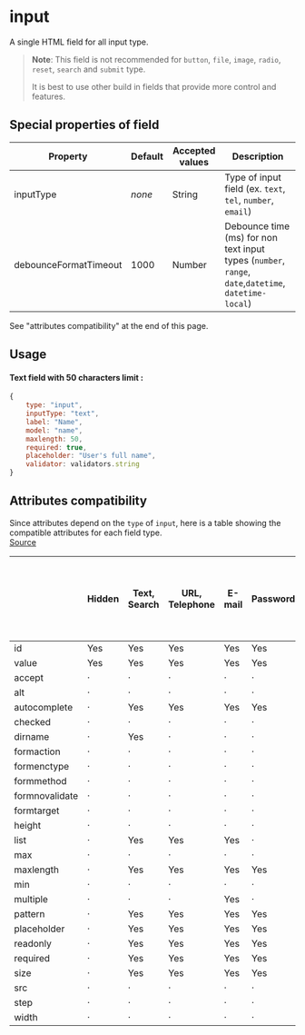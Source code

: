 # input

A single HTML field for all input type.

> **Note**: This field is not recommended for `button`, `file`, `image`, `radio`, `reset`, `search` and `submit` type.
>
> It is best to use other build in fields that provide more control and features.


## Special properties of field


Property              | Default  | Accepted values       | Description
--------------------- | -------- | --------------------- | -----------
inputType             | _none_   | String                | Type of input field (ex. `text`, `tel`, `number`, `email`)
debounceFormatTimeout | 1000     | Number                | Debounce time (ms) for non text input types (`number`, `range`, `date`,`datetime`, `datetime-local`)

See "attributes compatibility" at the end of this page.

## Usage
#### Text field with 50 characters limit :
```js
{
    type: "input",
    inputType: "text",
    label: "Name",
    model: "name",
    maxlength: 50,
    required: true,
    placeholder: "User's full name",
    validator: validators.string
}
```
## Attributes compatibility
Since attributes depend on the `type` of `input`, here is a table showing the compatible attributes for each field type.  
[Source](https://www.w3.org/TR/2012/WD-html5-20121025/the-input-element.html)

|                | Hidden | Text, Search | URL, Telephone | E-mail | Password | Date and Time, Date, Month, Week, Time | Local Date and Time | Number | Range | Color | Checkbox, Radio Button | File Upload | Submit Button | Image Button | Reset Button, Button |
|----------------|--------|--------------|----------------|--------|----------|----------------------------------------|---------------------|--------|-------|-------|------------------------|-------------|---------------|--------------|----------------------|
| id             | Yes    | Yes          | Yes            | Yes    | Yes      | Yes                                    | Yes                 | Yes    | Yes   | Yes   | Yes                    | Yes         | Yes           | Yes          | Yes                  |
| value          | Yes    | Yes          | Yes            | Yes    | Yes      | Yes                                    | Yes                 | Yes    | Yes   | Yes   | Yes                    | Yes         | Yes           | Yes          | Yes                  |
| accept         | ·      | ·            | ·              | ·      | ·        | ·                                      | ·                   | ·      | ·     | ·     | ·                      | Yes         | ·             | ·            | ·                    |
| alt            | ·      | ·            | ·              | ·      | ·        | ·                                      | ·                   | ·      | ·     | ·     | ·                      | ·           | ·             | Yes          | ·                    |
| autocomplete   | ·      | Yes          | Yes            | Yes    | Yes      | Yes                                    | Yes                 | Yes    | Yes   | Yes   | ·                      | ·           | ·             | ·            | ·                    |
| checked        | ·      | ·            | ·              | ·      | ·        | ·                                      | ·                   | ·      | ·     | ·     | Yes                    | ·           | ·             | ·            | ·                    |
| dirname        | ·      | Yes          | ·              | ·      | ·        | ·                                      | ·                   | ·      | ·     | ·     | ·                      | ·           | ·             | ·            | ·                    |
| formaction     | ·      | ·            | ·              | ·      | ·        | ·                                      | ·                   | ·      | ·     | ·     | ·                      | ·           | Yes           | Yes          | ·                    |
| formenctype    | ·      | ·            | ·              | ·      | ·        | ·                                      | ·                   | ·      | ·     | ·     | ·                      | ·           | Yes           | Yes          | ·                    |
| formmethod     | ·      | ·            | ·              | ·      | ·        | ·                                      | ·                   | ·      | ·     | ·     | ·                      | ·           | Yes           | Yes          | ·                    |
| formnovalidate | ·      | ·            | ·              | ·      | ·        | ·                                      | ·                   | ·      | ·     | ·     | ·                      | ·           | Yes           | Yes          | ·                    |
| formtarget     | ·      | ·            | ·              | ·      | ·        | ·                                      | ·                   | ·      | ·     | ·     | ·                      | ·           | Yes           | Yes          | ·                    |
| height         | ·      | ·            | ·              | ·      | ·        | ·                                      | ·                   | ·      | ·     | ·     | ·                      | ·           | ·             | Yes          | ·                    |
| list           | ·      | Yes          | Yes            | Yes    | ·        | Yes                                    | Yes                 | Yes    | Yes   | Yes   | ·                      | ·           | ·             | ·            | ·                    |
| max            | ·      | ·            | ·              | ·      | ·        | Yes                                    | Yes                 | Yes    | Yes   | ·     | ·                      | ·           | ·             | ·            | ·                    |
| maxlength      | ·      | Yes          | Yes            | Yes    | Yes      | ·                                      | ·                   | ·      | ·     | ·     | ·                      | ·           | ·             | ·            | ·                    |
| min            | ·      | ·            | ·              | ·      | ·        | Yes                                    | Yes                 | Yes    | Yes   | ·     | ·                      | ·           | ·             | ·            | ·                    |
| multiple       | ·      | ·            | ·              | Yes    | ·        | ·                                      | ·                   | ·      | ·     | ·     | ·                      | Yes         | ·             | ·            | ·                    |
| pattern        | ·      | Yes          | Yes            | Yes    | Yes      | ·                                      | ·                   | ·      | ·     | ·     | ·                      | ·           | ·             | ·            | ·                    |
| placeholder    | ·      | Yes          | Yes            | Yes    | Yes      | ·                                      | ·                   | Yes    | ·     | ·     | ·                      | ·           | ·             | ·            | ·                    |
| readonly       | ·      | Yes          | Yes            | Yes    | Yes      | Yes                                    | Yes                 | Yes    | ·     | ·     | ·                      | ·           | ·             | ·            | ·                    |
| required       | ·      | Yes          | Yes            | Yes    | Yes      | Yes                                    | Yes                 | Yes    | ·     | ·     | Yes                    | Yes         | ·             | ·            | ·                    |
| size           | ·      | Yes          | Yes            | Yes    | Yes      | ·                                      | ·                   | ·      | ·     | ·     | ·                      | ·           | ·             | ·            | ·                    |
| src            | ·      | ·            | ·              | ·      | ·        | ·                                      | ·                   | ·      | ·     | ·     | ·                      | ·           | ·             | Yes          | ·                    |
| step           | ·      | ·            | ·              | ·      | ·        | Yes                                    | Yes                 | Yes    | Yes   | ·     | ·                      | ·           | ·             | ·            | ·                    |
| width          | ·      | ·            | ·              | ·      | ·        | ·                                      | ·                   | ·      | ·     | ·     | ·                      | ·           | ·             | Yes          | ·                    |
